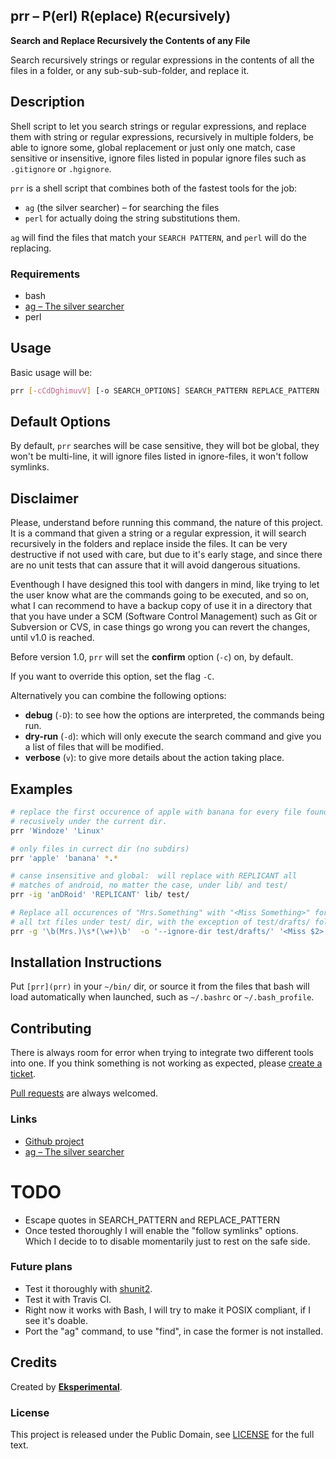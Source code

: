 ## prr – P(erl) R(eplace) R(ecursively)
**Search and Replace Recursively the Contents of any File**

Search recursively strings or regular expressions in the contents of
all the files in a folder, or any sub-sub-sub-folder, and replace it.


## Description

Shell script to let you search strings or regular expressions, 
and replace them with string or regular expressions, recursively
in multiple folders, be able to ignore some, global replacement or
just only one match, case sensitive or insensitive, ignore files listed
in popular ignore files such as `.gitignore` or `.hgignore`.

`prr` is a shell script that combines both of the fastest tools
for the job:
* `ag` (the silver searcher) – for searching the files
* `perl` for actually doing the string substitutions them.

`ag` will find the files that match your `SEARCH PATTERN`,
and `perl` will do the replacing.


### Requirements

* bash
* [ag – The silver searcher](https://github.com/ggreer/the_silver_searcher/)
* perl


## Usage

Basic usage will be:

```sh
prr [-cCdDghimuvV] [-o SEARCH_OPTIONS] SEARCH_PATTERN REPLACE_PATTERN [PATH]
```

## Default Options

By default, `prr` searches will be case sensitive, they will bot be
global, they won't be multi-line, it will ignore files listed in
ignore-files, it won't follow symlinks.


## Disclaimer

Please, understand before running this command, the nature of this project.
It is a command that given a string or a regular expression, it will search recursively in the folders
and replace inside the files.
It can be very destructive if not used with care, but due to it's early stage,
and since there are no unit tests that can assure that it will avoid
dangerous situations.

Eventhough I have designed this tool with dangers in mind, like trying to let the user know
what are the commands going to be executed, and so on, what I can recommend to have a backup copy of
use it in a directory that that you have under a SCM (Software Control Management) such as Git
or Subversion or CVS, in case things go wrong you can revert the changes, until v1.0 is reached.

Before version 1.0, `prr` will set the **confirm** option (`-c`) on, by default.

If you want to override this option, set the flag `-C`. 

Alternatively you can combine the following options:
* __debug__ (`-D`): to see how the options are interpreted, the commands being run.
* __dry-run__ (`-d`): which will only execute the search command and give you a list of files that
  will be modified.
* __verbose__ (`v`): to give more details about the action taking place. 


## Examples

```sh
# replace the first occurence of apple with banana for every file found
# recusively under the current dir.
prr 'Windoze' 'Linux'

# only files in currect dir (no subdirs)
prr 'apple' 'banana' *.*

# canse insensitive and global:  will replace with REPLICANT all
# matches of android, no matter the case, under lib/ and test/
prr -ig 'anDRoid' 'REPLICANT' lib/ test/

# Replace all occurences of "Mrs.Something" with "<Miss Something>" for
# all txt files under test/ dir, with the exception of test/drafts/ folder.
prr -g '\b(Mrs.)\s*(\w+)\b'  -o '--ignore-dir test/drafts/' '<Miss $2>' test/*.txt
```


## Installation Instructions

Put `[prr](prr)` in your `~/bin/` dir, or source it from the files that
bash will load automatically when launched, such as `~/.bashrc` or `~/.bash_profile`.


## Contributing

There is always room for error when trying to integrate two different tools into one.
If you think something is not working as expected, please
[create a ticket](https://github.com/eksperimental/prr/issues/new).


[Pull requests](https://github.com/eksperimental/prr/pulls) are always welcomed.


### Links

* [Github project](https://github.com/eksperimental/prr)
* [ag – The silver searcher](https://github.com/ggreer/the_silver_searcher/)


# TODO
* Escape quotes in SEARCH_PATTERN and REPLACE_PATTERN
* Once tested thoroughly I will enable the "follow symlinks" options.
  Which I decide to to disable momentarily just to rest on the safe side.


### Future plans

* Test it thoroughly with [shunit2](https://github.com/kward/shunit2).
* Test it with Travis CI.
* Right now it works with Bash, I will try to make it POSIX compliant,
  if I see it's doable.
* Port the "ag" command, to use "find", in case the former is not installed.


## Credits

Created by **[Eksperimental](https://github.com/eksperimental)**.


### License

This project is released under the Public Domain,
see [LICENSE](LICENSE.md) for the full text.

